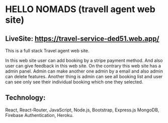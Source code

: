 # HELLO NOMADS (travell agent web site)
## LiveSite: https://travel-service-ded51.web.app/

This is a full stack Travel agent web site.

In this web site user can add booking by a stripe payment method. And also user can give feedback in this web site. On the contrary this web site has a admin panel. Admin can make another one admin by a email and also admin can delete features. Another thing is admin can see all booking list and user can see only see their individual booking which one they selected.

## Technology:
React, React-Router, JavaScript, Node.js, Bootstrap, Express.js MongoDB, Firebase Authentication, Heroku.
